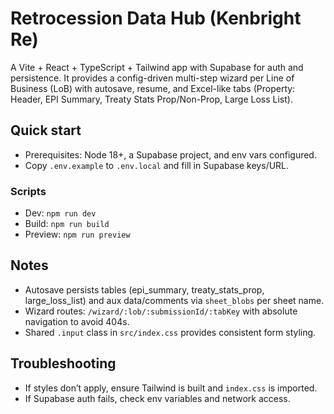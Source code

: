 # Retrocession Data Hub (Kenbright Re)

A Vite + React + TypeScript + Tailwind app with Supabase for auth and persistence. It provides a config-driven multi-step wizard per Line of Business (LoB) with autosave, resume, and Excel-like tabs (Property: Header, EPI Summary, Treaty Stats Prop/Non-Prop, Large Loss List).

## Quick start

- Prerequisites: Node 18+, a Supabase project, and env vars configured.
- Copy `.env.example` to `.env.local` and fill in Supabase keys/URL.

### Scripts
- Dev: `npm run dev`
- Build: `npm run build`
- Preview: `npm run preview`

## Notes
- Autosave persists tables (epi_summary, treaty_stats_prop, large_loss_list) and aux data/comments via `sheet_blobs` per sheet name.
- Wizard routes: `/wizard/:lob/:submissionId/:tabKey` with absolute navigation to avoid 404s.
- Shared `.input` class in `src/index.css` provides consistent form styling.

## Troubleshooting
- If styles don’t apply, ensure Tailwind is built and `index.css` is imported.
- If Supabase auth fails, check env variables and network access.
